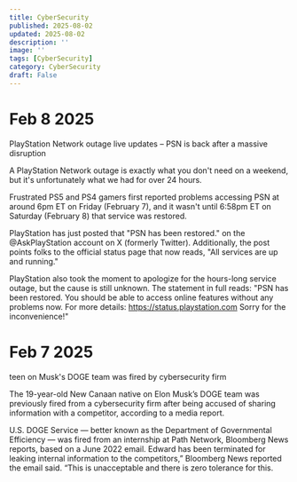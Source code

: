 ```yaml
---
title: CyberSecurity
published: 2025-08-02
updated: 2025-08-02
description: ''
image: ''
tags: [CyberSecurity]
category: CyberSecurity
draft: False
---
```


# Feb 8 2025

PlayStation Network outage live updates – PSN is back after a massive disruption

A PlayStation Network outage is exactly what you don't need on a weekend, but it's unfortunately what we had for over 24 hours.

Frustrated PS5 and PS4 gamers first reported problems accessing PSN at around 6pm ET on Friday (February 7), and it wasn't until 6:58pm ET on Saturday (February 8) that service was restored.

PlayStation has just posted that "PSN has been restored." on the @AskPlayStation account on X (formerly Twitter). Additionally, the post points folks to the official status page that now reads, "All services are up and running."

PlayStation also took the moment to apologize for the hours-long service outage, but the cause is still unknown. The statement in full reads: "PSN has been restored. You should be able to access online features without any problems now. For more details: https://status.playstation.com Sorry for the inconvenience!"

# Feb 7 2025

teen on Musk's DOGE team was fired by cybersecurity firm

The 19-year-old New Canaan native on Elon Musk’s DOGE team was previously fired from a cybersecurity firm after being accused of sharing information with a competitor, according to a media report.

U.S. DOGE Service — better known as the Department of Governmental Efficiency — was fired from an internship at Path Network, Bloomberg News reports, based on a June 2022 email. Edward has been terminated for leaking internal information to the competitors,” Bloomberg News reported the email said. “This is unacceptable and there is zero tolerance for this.